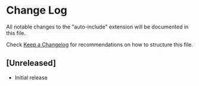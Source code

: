 # Change Log

All notable changes to the "auto-include" extension will be documented in this file.

Check [Keep a Changelog](http://keepachangelog.com/) for recommendations on how to structure this file.

## [Unreleased]

- Initial release